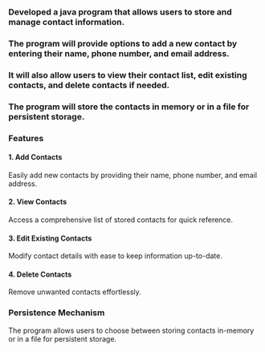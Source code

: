 ### Developed a java program that allows users to store and manage contact information. 
### The program will provide options to add a new contact by entering their name, phone number, and email address. 
### It will also allow users to view their contact list, edit existing contacts, and delete contacts if needed. 
### The program will store the contacts in memory or in a file for persistent storage.

### Features

#### 1. Add Contacts
Easily add new contacts by providing their name, phone number, and email address.
#### 2. View Contacts
Access a comprehensive list of stored contacts for quick reference.
#### 3. Edit Existing Contacts
Modify contact details with ease to keep information up-to-date.
#### 4. Delete Contacts
Remove unwanted contacts effortlessly.

### Persistence Mechanism
The program allows users to choose between storing contacts in-memory or in a file for persistent storage.

